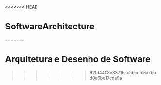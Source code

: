 <<<<<<< HEAD
# SoftwareArchitecture
=======
# Arquitetura e Desenho de Software
>>>>>>> 92fd4408e837165c5bcc5f5a7bbd0a6be19cda9a
